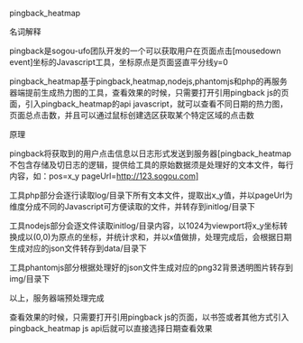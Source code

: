 pingback_heatmap

名词解释

pingback是sogou-ufo团队开发的一个可以获取用户在页面点击[mousedown event]坐标的Javascript工具，坐标原点是页面竖直平分线y=0

pingback_heatmap基于pingback,heatmap,nodejs,phantomjs和php的再服务器端提前生成热力图的工具，查看效果的时候，只需要打开引用pingback js的页面，引入pingback_heatmap的api javascript，就可以查看不同日期的热力图，页面总点击数，并且可以通过鼠标创建选区获取某个特定区域的点击数

原理

pingback将获取到的用户点击信息以日志形式发送到服务器[pingback_heatmap不包含存储及切日志的逻辑，提供给工具的原始数据须是处理好的文本文件，每行内容，如：pos=x_y pageUrl=http://123.sogou.com]
    
工具php部分会逐行读取log/目录下所有文本文件，提取出x_y值，并以pageUrl为维度分成不同的Javascript可方便读取的文件，并转存到initlog/目录下 
    
工具nodejs部分会逐文件读取initlog/目录内容，以1024为viewport将x_y坐标转换成以(0,0)为原点的坐标，并统计求和，并以x值做排，处理完成后，会根据日期生成对应的json文件转存到data/目录下
    
工具phantomjs部分根据处理好的json文件生成对应的png32背景透明图片转存到img/目录下
    
以上，服务器端预处理完成
    
查看效果的时候，只需要打开引用pingback js的页面，以书签或者其他方式引入pingback_heatmap js api后就可以直接选择日期查看效果

    
